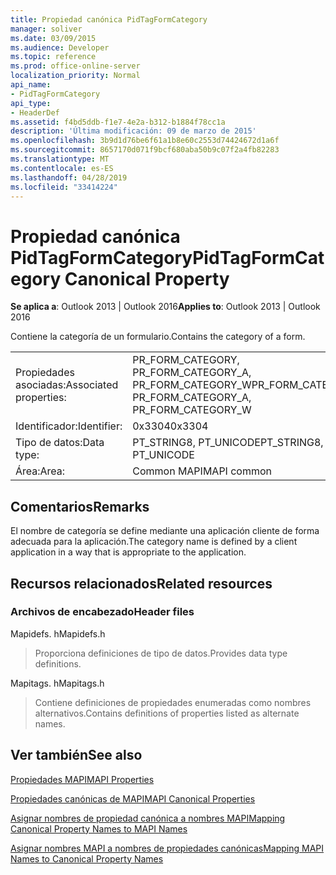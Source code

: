 ```yaml
---
title: Propiedad canónica PidTagFormCategory
manager: soliver
ms.date: 03/09/2015
ms.audience: Developer
ms.topic: reference
ms.prod: office-online-server
localization_priority: Normal
api_name:
- PidTagFormCategory
api_type:
- HeaderDef
ms.assetid: f4bd5ddb-f1e7-4e2a-b312-b1884f78cc1a
description: 'Última modificación: 09 de marzo de 2015'
ms.openlocfilehash: 3b9d1d76be6f61a1b8e60c2553d74424672d1a6f
ms.sourcegitcommit: 8657170d071f9bcf680aba50b9c07f2a4fb82283
ms.translationtype: MT
ms.contentlocale: es-ES
ms.lasthandoff: 04/28/2019
ms.locfileid: "33414224"
---
```

# <a name="pidtagformcategory-canonical-property"></a><span data-ttu-id="97362-103">Propiedad canónica PidTagFormCategory</span><span class="sxs-lookup"><span data-stu-id="97362-103">PidTagFormCategory Canonical Property</span></span>

  
  
<span data-ttu-id="97362-104">**Se aplica a**: Outlook 2013 | Outlook 2016</span><span class="sxs-lookup"><span data-stu-id="97362-104">**Applies to**: Outlook 2013 | Outlook 2016</span></span> 
  
<span data-ttu-id="97362-105">Contiene la categoría de un formulario.</span><span class="sxs-lookup"><span data-stu-id="97362-105">Contains the category of a form.</span></span> 
  
|||
|:-----|:-----|
|<span data-ttu-id="97362-106">Propiedades asociadas:</span><span class="sxs-lookup"><span data-stu-id="97362-106">Associated properties:</span></span>  <br/> |<span data-ttu-id="97362-107">PR_FORM_CATEGORY, PR_FORM_CATEGORY_A, PR_FORM_CATEGORY_W</span><span class="sxs-lookup"><span data-stu-id="97362-107">PR_FORM_CATEGORY, PR_FORM_CATEGORY_A, PR_FORM_CATEGORY_W</span></span>  <br/> |
|<span data-ttu-id="97362-108">Identificador:</span><span class="sxs-lookup"><span data-stu-id="97362-108">Identifier:</span></span>  <br/> |<span data-ttu-id="97362-109">0x3304</span><span class="sxs-lookup"><span data-stu-id="97362-109">0x3304</span></span>  <br/> |
|<span data-ttu-id="97362-110">Tipo de datos:</span><span class="sxs-lookup"><span data-stu-id="97362-110">Data type:</span></span>  <br/> |<span data-ttu-id="97362-111">PT_STRING8, PT_UNICODE</span><span class="sxs-lookup"><span data-stu-id="97362-111">PT_STRING8, PT_UNICODE</span></span>  <br/> |
|<span data-ttu-id="97362-112">Área:</span><span class="sxs-lookup"><span data-stu-id="97362-112">Area:</span></span>  <br/> |<span data-ttu-id="97362-113">Common MAPI</span><span class="sxs-lookup"><span data-stu-id="97362-113">MAPI common</span></span>  <br/> |
   
## <a name="remarks"></a><span data-ttu-id="97362-114">Comentarios</span><span class="sxs-lookup"><span data-stu-id="97362-114">Remarks</span></span>

<span data-ttu-id="97362-115">El nombre de categoría se define mediante una aplicación cliente de forma adecuada para la aplicación.</span><span class="sxs-lookup"><span data-stu-id="97362-115">The category name is defined by a client application in a way that is appropriate to the application.</span></span> 
  
## <a name="related-resources"></a><span data-ttu-id="97362-116">Recursos relacionados</span><span class="sxs-lookup"><span data-stu-id="97362-116">Related resources</span></span>

### <a name="header-files"></a><span data-ttu-id="97362-117">Archivos de encabezado</span><span class="sxs-lookup"><span data-stu-id="97362-117">Header files</span></span>

<span data-ttu-id="97362-118">Mapidefs. h</span><span class="sxs-lookup"><span data-stu-id="97362-118">Mapidefs.h</span></span>
  
> <span data-ttu-id="97362-119">Proporciona definiciones de tipo de datos.</span><span class="sxs-lookup"><span data-stu-id="97362-119">Provides data type definitions.</span></span>
    
<span data-ttu-id="97362-120">Mapitags. h</span><span class="sxs-lookup"><span data-stu-id="97362-120">Mapitags.h</span></span>
  
> <span data-ttu-id="97362-121">Contiene definiciones de propiedades enumeradas como nombres alternativos.</span><span class="sxs-lookup"><span data-stu-id="97362-121">Contains definitions of properties listed as alternate names.</span></span>
    
## <a name="see-also"></a><span data-ttu-id="97362-122">Ver también</span><span class="sxs-lookup"><span data-stu-id="97362-122">See also</span></span>



[<span data-ttu-id="97362-123">Propiedades MAPI</span><span class="sxs-lookup"><span data-stu-id="97362-123">MAPI Properties</span></span>](mapi-properties.md)
  
[<span data-ttu-id="97362-124">Propiedades canónicas de MAPI</span><span class="sxs-lookup"><span data-stu-id="97362-124">MAPI Canonical Properties</span></span>](mapi-canonical-properties.md)
  
[<span data-ttu-id="97362-125">Asignar nombres de propiedad canónica a nombres MAPI</span><span class="sxs-lookup"><span data-stu-id="97362-125">Mapping Canonical Property Names to MAPI Names</span></span>](mapping-canonical-property-names-to-mapi-names.md)
  
[<span data-ttu-id="97362-126">Asignar nombres MAPI a nombres de propiedades canónicas</span><span class="sxs-lookup"><span data-stu-id="97362-126">Mapping MAPI Names to Canonical Property Names</span></span>](mapping-mapi-names-to-canonical-property-names.md)

